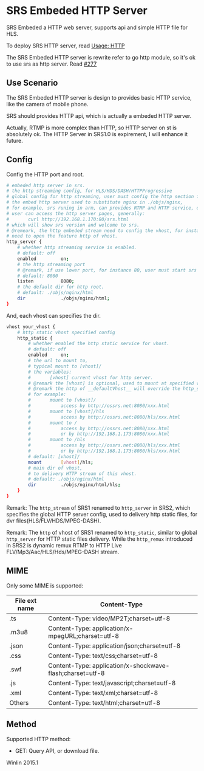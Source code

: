 # SRS Embeded HTTP Server

SRS Embeded a HTTP web server, supports api and simple HTTP file for HLS.

To deploy SRS HTTP server, read [Usage: HTTP](v2_EN_SampleHTTP)

The SRS Embeded HTTP server is rewrite refer to go http module, so it's ok to use srs as http server. Read [#277](https://github.com/simple-rtmp-server/srs/issues/277)


## Use Scenario

The SRS Embeded HTTP server is design to provides basic HTTP service, 
like the camera of mobile phone.

SRS should provides HTTP api, which is actually a embeded HTTP server.

Actually, RTMP is more complex than HTTP, so HTTP server on st is absolutely ok.
The HTTP Server in SRS1.0 is expirement, I will enhance it future.

## Config

Config the HTTP port and root.

```bash
# embeded http server in srs.
# the http streaming config, for HLS/HDS/DASH/HTTPProgressive
# global config for http streaming, user must config the http section for each vhost.
# the embed http server used to substitute nginx in ./objs/nginx,
# for example, srs runing in arm, can provides RTMP and HTTP service, only with srs installed.
# user can access the http server pages, generally:
#       curl http://192.168.1.170:80/srs.html
# which will show srs version and welcome to srs.
# @remeark, the http embeded stream need to config the vhost, for instance, the __defaultVhost__
# need to open the feature http of vhost.
http_server {
    # whether http streaming service is enabled.
    # default: off
    enabled         on;
    # the http streaming port
    # @remark, if use lower port, for instance 80, user must start srs by root.
    # default: 8080
    listen          8080;
    # the default dir for http root.
    # default: ./objs/nginx/html
    dir             ./objs/nginx/html;
}
```

And, each vhost can specifies the dir.

```bash
vhost your_vhost {
    # http static vhost specified config
    http_static {
        # whether enabled the http static service for vhost.
        # default: off
        enabled     on;
        # the url to mount to, 
        # typical mount to [vhost]/
        # the variables:
        #       [vhost] current vhost for http server.
        # @remark the [vhost] is optional, used to mount at specified vhost.
        # @remark the http of __defaultVhost__ will override the http_stream section.
        # for example:
        #       mount to [vhost]/
        #           access by http://ossrs.net:8080/xxx.html
        #       mount to [vhost]/hls
        #           access by http://ossrs.net:8080/hls/xxx.html
        #       mount to /
        #           access by http://ossrs.net:8080/xxx.html
        #           or by http://192.168.1.173:8080/xxx.html
        #       mount to /hls
        #           access by http://ossrs.net:8080/hls/xxx.html
        #           or by http://192.168.1.173:8080/hls/xxx.html
        # default: [vhost]/
        mount       [vhost]/hls;
        # main dir of vhost,
        # to delivery HTTP stream of this vhost.
        # default: ./objs/nginx/html
        dir         ./objs/nginx/html/hls;
    }
}
```

Remark: The `http_stream` of SRS1 renamed to `http_server` in SRS2, which specifies the global HTTP server config, used to delivery http static files, for dvr files(HLS/FLV/HDS/MPEG-DASH).

Remark: The `http` of vhost of SRS1 renamed to `http_static`, similar to global `http_server` for HTTP static files delivery. While the `http_remux` introduced in SRS2 is dynamic remux RTMP to HTTP Live FLV/Mp3/Aac/HLS/Hds/MPEG-DASH stream.

## MIME

Only some MIME is supported:

| File ext name | Content-Type |
| ------------- | -----------  |
| .ts | Content-Type: video/MP2T;charset=utf-8 |
| .m3u8 | Content-Type: application/x-mpegURL;charset=utf-8 |
| .json | Content-Type: application/json;charset=utf-8 |
| .css | Content-Type: text/css;charset=utf-8 |
| .swf | Content-Type: application/x-shockwave-flash;charset=utf-8 |
| .js | Content-Type: text/javascript;charset=utf-8 |
| .xml | Content-Type: text/xml;charset=utf-8 |
| Others | Content-Type: text/html;charset=utf-8 |

## Method

Supported HTTP method:
* GET: Query API, or download file.

Winlin 2015.1
